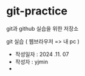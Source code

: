 # git-practice
git과 github  실습을 위한 저장소

git 실습 ( 웹브라우저 => 내 pc ) 

* 작성일자 : 2024 .11. 07
* 작성자 : yjmin
* 
